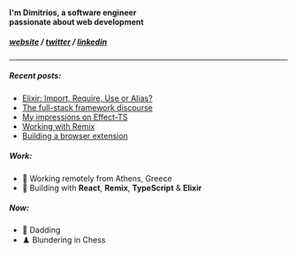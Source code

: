 <h4>I'm Dimitrios, a software engineer<br/>passionate about web development</h3>

<h5>
<a href="https://dnlytras.com">website</a> /
<a href="https://twitter.com/dnlytras">twitter</a> /
<a href="https://www.linkedin.com/in/dnlytras/">linkedin<a/>
</h5>

---

##### Recent posts:

- [Elixir: Import, Require, Use or Alias?](https://dnlytras.com/blog/elixir-import-require-use-alias)
- [The full-stack framework discourse](https://dnlytras.com/blog/fullstack-discourse)
- [My impressions on Effect-TS](https://dnlytras.com/blog/effect-ts)
- [Working with Remix](https://dnlytras.com/blog/working-with-remix)
- [Building a browser extension](https://dnlytras.com/blog/building-browser-extension)   
  
##### Work:

- 🏡 Working remotely from Athens, Greece
- 👷 Building with **React**, **Remix**, **TypeScript** & **Elixir**

 
 ##### Now:
- 🐣 Dadding
- ♟️ Blundering in Chess
